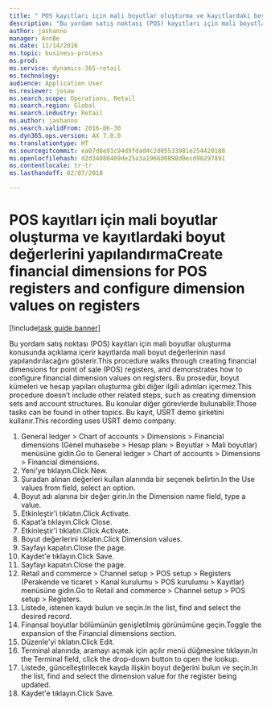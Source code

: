 ```yaml
--- 
title: " POS kayıtları için mali boyutlar oluşturma ve kayıtlardaki boyut değerlerini yapılandırma"
description: "Bu yordam satış noktası (POS) kayıtları için mali boyutlar oluşturma konusunda açıklama içerir kayıtlarda mali boyut değerlerinin nasıl yapılandırılacağını gösterir."
author: jashanno
manager: AnnBe
ms.date: 11/14/2016
ms.topic: business-process
ms.prod: 
ms.service: dynamics-365-retail
ms.technology: 
audience: Application User
ms.reviewer: josaw
ms.search.scope: Operations, Retail
ms.search.region: Global
ms.search.industry: Retail
ms.author: jashanno
ms.search.validFrom: 2016-06-30
ms.dyn365.ops.version: AX 7.0.0
ms.translationtype: HT
ms.sourcegitcommit: ea07d8e91c94d9fdad4c2d05533981e254420188
ms.openlocfilehash: d2d34080409de25a3a1966d0898d0ecd98297891
ms.contentlocale: tr-tr
ms.lasthandoff: 02/07/2018

---
```

# <a name="create-financial-dimensions-for-pos-registers-and-configure-dimension-values-on-registers"></a><span data-ttu-id="b6cff-103"> POS kayıtları için mali boyutlar oluşturma ve kayıtlardaki boyut değerlerini yapılandırma</span><span class="sxs-lookup"><span data-stu-id="b6cff-103">Create financial dimensions for POS registers and configure dimension values on registers</span></span>

[!include[task guide banner](../includes/task-guide-banner.md)]

<span data-ttu-id="b6cff-104">Bu yordam satış noktası (POS) kayıtları için mali boyutlar oluşturma konusunda açıklama içerir kayıtlarda mali boyut değerlerinin nasıl yapılandırılacağını gösterir.</span><span class="sxs-lookup"><span data-stu-id="b6cff-104">This procedure walks through creating financial dimensions for point of sale (POS) registers, and demonstrates how to configure financial dimension values on registers.</span></span> <span data-ttu-id="b6cff-105">Bu prosedür, boyut kümeleri ve hesap yapıları oluşturma gibi diğer ilgili adımları içermez.</span><span class="sxs-lookup"><span data-stu-id="b6cff-105">This procedure doesn’t include other related steps, such as creating dimension sets and account structures.</span></span> <span data-ttu-id="b6cff-106">Bu konular diğer görevlerde bulunabilir.</span><span class="sxs-lookup"><span data-stu-id="b6cff-106">Those tasks can be found in other topics.</span></span> <span data-ttu-id="b6cff-107">Bu kayıt, USRT demo şirketini kullanır.</span><span class="sxs-lookup"><span data-stu-id="b6cff-107">This recording uses USRT demo company.</span></span>

1. <span data-ttu-id="b6cff-108">General ledger > Chart of accounts > Dimensions > Financial dimensions (Genel muhasebe > Hesap planı > Boyutlar > Mali boyutlar) menüsüne gidin.</span><span class="sxs-lookup"><span data-stu-id="b6cff-108">Go to General ledger > Chart of accounts > Dimensions > Financial dimensions.</span></span>
2. <span data-ttu-id="b6cff-109">Yeni'ye tıklayın.</span><span class="sxs-lookup"><span data-stu-id="b6cff-109">Click New.</span></span>
3. <span data-ttu-id="b6cff-110">Şuradan alınan değerleri kullan alanında bir seçenek belirtin.</span><span class="sxs-lookup"><span data-stu-id="b6cff-110">In the Use values from field, select an option.</span></span>
4. <span data-ttu-id="b6cff-111">Boyut adı alanına bir değer girin.</span><span class="sxs-lookup"><span data-stu-id="b6cff-111">In the Dimension name field, type a value.</span></span>
5. <span data-ttu-id="b6cff-112">Etkinleştir'i tıklatın.</span><span class="sxs-lookup"><span data-stu-id="b6cff-112">Click Activate.</span></span>
6. <span data-ttu-id="b6cff-113">Kapat’a tıklayın.</span><span class="sxs-lookup"><span data-stu-id="b6cff-113">Click Close.</span></span>
7. <span data-ttu-id="b6cff-114">Etkinleştir'i tıklatın.</span><span class="sxs-lookup"><span data-stu-id="b6cff-114">Click Activate.</span></span>
8. <span data-ttu-id="b6cff-115">Boyut değerlerini tıklatın.</span><span class="sxs-lookup"><span data-stu-id="b6cff-115">Click Dimension values.</span></span>
9. <span data-ttu-id="b6cff-116">Sayfayı kapatın.</span><span class="sxs-lookup"><span data-stu-id="b6cff-116">Close the page.</span></span>
10. <span data-ttu-id="b6cff-117">Kaydet'e tıklayın.</span><span class="sxs-lookup"><span data-stu-id="b6cff-117">Click Save.</span></span>
11. <span data-ttu-id="b6cff-118">Sayfayı kapatın.</span><span class="sxs-lookup"><span data-stu-id="b6cff-118">Close the page.</span></span>
12. <span data-ttu-id="b6cff-119">Retail and commerce > Channel setup > POS setup > Registers (Perakende ve ticaret > Kanal kurulumu > POS kurulumu > Kayıtlar) menüsüne gidin.</span><span class="sxs-lookup"><span data-stu-id="b6cff-119">Go to Retail and commerce > Channel setup > POS setup > Registers.</span></span>
13. <span data-ttu-id="b6cff-120">Listede, istenen kaydı bulun ve seçin.</span><span class="sxs-lookup"><span data-stu-id="b6cff-120">In the list, find and select the desired record.</span></span>
14. <span data-ttu-id="b6cff-121">Finansal boyutlar bölümünün genişletilmiş görünümüne geçin.</span><span class="sxs-lookup"><span data-stu-id="b6cff-121">Toggle the expansion of the Financial dimensions section.</span></span>
15. <span data-ttu-id="b6cff-122">Düzenle'yi tıklatın.</span><span class="sxs-lookup"><span data-stu-id="b6cff-122">Click Edit.</span></span>
16. <span data-ttu-id="b6cff-123">Terminal alanında, aramayı açmak için açılır menü düğmesine tıklayın.</span><span class="sxs-lookup"><span data-stu-id="b6cff-123">In the Terminal field, click the drop-down button to open the lookup.</span></span>
17. <span data-ttu-id="b6cff-124">Listede, güncelleştirilecek kayda ilişkin boyut değerini bulun ve seçin.</span><span class="sxs-lookup"><span data-stu-id="b6cff-124">In the list, find and select the dimension value for the register being updated.</span></span>
18. <span data-ttu-id="b6cff-125">Kaydet'e tıklayın.</span><span class="sxs-lookup"><span data-stu-id="b6cff-125">Click Save.</span></span>


